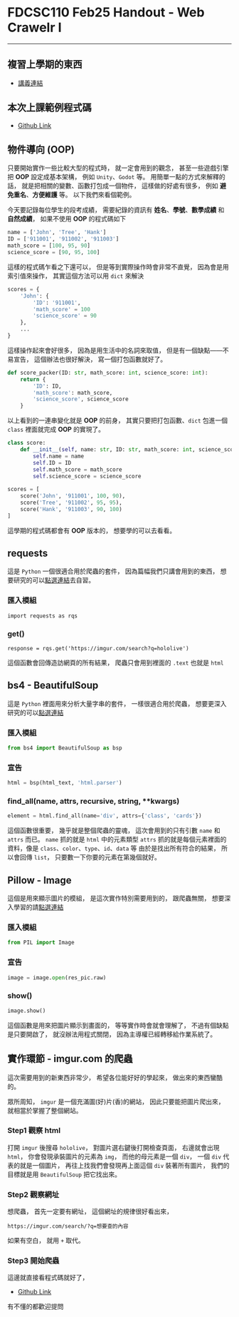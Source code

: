 # FDCSC110 Feb25 Handout - Web Crawelr I
---

## 複習上學期的東西
- [講義連結](https://hackmd.io/@revcoding/fdcsc_110_handouts)

## 本次上課範例程式碼
- [Github Link](https://github.com/revival0728/FudanHighSchool-110CSC/tree/master/Web_Crawler/for_imgur)

## 物件導向 (OOP)
只要開始實作一些比較大型的程式時，
就一定會用到的觀念，
甚至一些遊戲引擎把 **OOP** 設定成基本架構，
例如 `Unity`、`Godot` 等。
用簡單一點的方式來解釋的話，
就是把相關的變數、函數打包成一個物件，
這樣做的好處有很多，
例如 **避免重名**、**方便維護** 等。
以下我們來看個範例。

今天要記錄每位學生的段考成績，
需要紀錄的資訊有 **姓名**、**學號**、**數學成績** 和 **自然成績**，
如果不使用 **OOP** 的程式碼如下
```python
name = ['John', 'Tree', 'Hank']
ID = ['911001', '911002', '911003']
math_score = [100, 95, 90]
science_score = [90, 95, 100]
```
這樣的程式碼乍看之下還可以，
但是等到實際操作時會非常不直覺，
因為會是用索引值來操作，
其實這個方法可以用 `dict` 來解決
```python
scores = {
    'John': {
        'ID': '911001',
        'math_score' = 100
        'science_score' = 90
    },
    ...
}
```
這樣操作起來會好很多，
因為是用生活中的名詞來取值，
但是有一個缺點——不易宣告，
這個辦法也很好解決，
寫一個打包函數就好了。
```python
def score_packer(ID: str, math_score: int, science_score: int):
    return {
        'ID': ID,
        'math_score': math_score,
        'science_score', science_score
    }
```
以上看到的一連串變化就是 **OOP** 的前身，
其實只要把打包函數、`dict` 包進一個 `class` 裡面就完成 **OOP** 的實現了。
```python
class score:
    def __init__(self, name: str, ID: str, math_score: int, science_score: int):
        self.name = name
        self.ID = ID
        self.math_score = math_score
        self.science_score = science_score
        
scores = [
    score('John', '911001', 100, 90),
    score('Tree', '911002', 95, 95),
    score('Hank', '911003', 90, 100)
]
```
這學期的程式碼都會有 **OOP** 版本的，
想要學的可以去看看。

## requests
這是 `Python` 一個很適合用於爬蟲的套件，
因為篇幅我們只講會用到的東西，
想要研究的可以[點選連結](https://docs.python-requests.org/en/latest/)去自習。

### 匯入模組
```python=
import requests as rqs
```

### get()
```python=
response = rqs.get('https://imgur.com/search?q=hololive')
```
這個函數會回傳造訪網頁的所有結果，
爬蟲只會用到裡面的 `.text` 也就是 `html`

## bs4 - BeautifulSoup
這是 `Python` 裡面用來分析大量字串的套件，
一樣很適合用於爬蟲，
想要更深入研究的可以[點選連結](https://www.crummy.com/software/BeautifulSoup/bs4/doc/)

### 匯入模組
```python
from bs4 import BeautifulSoup as bsp
```

### 宣告
```python
html = bsp(html_text, 'html.parser')
```

### find_all(name, attrs, recursive, string, **kwargs)
```python
element = html.find_all(name='div', attrs={'class', 'cards'})
```
這個函數很重要，
幾乎就是整個爬蟲的靈魂，
這次會用到的只有引數 `name` 和 `attrs` 而已。
`name` 抓的就是 `html` 中的元素類型
`attrs` 抓的就是每個元素裡面的資料，像是 `class`、`color`、`type`、`id`、`data` 等
由於是找出所有符合的結果，
所以會回傳 `list`，
只要數一下你要的元素在第幾個就好。

## Pillow - Image
這個是用來顯示圖片的模組，
是這次實作特別需要用到的，
跟爬蟲無關，
想要深入學習的請[點選連結](https://pillow.readthedocs.io/en/stable/reference/Image.html?highlight=image)

### 匯入模組
```python
from PIL import Image
```

### 宣告
```python
image = image.open(res_pic.raw)
```

### show()
```python
image.show()
```
這個函數是用來把圖片顯示到畫面的，
等等實作時會就會理解了，
不過有個缺點是只要開啟了，
就沒辦法用程式關閉，
因為主導權已經轉移給作業系統了。

## 實作環節 - imgur.com 的爬蟲
這次需要用到的新東西非常少，
希望各位能好好的學起來，
做出來的東西蠻酷的。

眾所周知，
`imgur` 是一個充滿圖(好)片(香)的網站，
因此只要能把圖片爬出來，
就相當於掌握了整個網站。

### Step1 觀察 html
打開 `imgur` 後搜尋 `hololive`，
對圖片選右鍵後打開檢查頁面，
右邊就會出現 `html`，
你會發現承裝圖片的元素為 `img`，
而他的母元素是一個 `div`，
一個 `div` 代表的就是一個圖片，
再往上找我們會發現再上面這個 `div` 裝著所有圖片，
我們的目標就是用 `BeautifulSoup` 把它找出來。

### Step2 觀察網址
想爬蟲，
首先一定要有網址，
這個網址的規律很好看出來，
```
https://imgur.com/search/?q=想要查的內容
```
如果有空白，
就用 `+` 取代。

### Step3 開始爬蟲
這邊就直接看程式碼就好了，
- [Github Link](https://github.com/revival0728/FudanHighSchool-110CSC/blob/master/Web_Crawler/for_imgur/simple_version/for_imgur.py)

有不懂的都歡迎提問